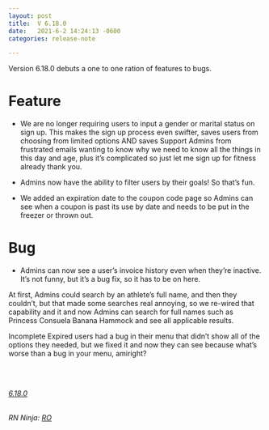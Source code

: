 ```yaml
---
layout: post
title:  V 6.18.0
date:   2021-6-2 14:24:13 -0600
categories: release-note

---
```

Version 6.18.0 debuts a one to one ration of features to bugs.


# Feature

- We are no longer requiring users to input a gender or marital status on sign up. This makes the sign up process even swifter, saves users from choosing from limited options AND saves Support Admins from frustrated emails wanting to know why we need to know all the things in this day and age, plus it’s complicated so just let me sign up for fitness already thank you. 

- Admins now have the ability to filter users by their goals! So that’s fun. 

- We added an expiration date to the coupon code page so Admins can see when a coupon is past its use by date and needs to be put in the freezer or thrown out. 



# Bug

- Admins can now see a user’s invoice history even when they’re inactive. It’s not funny, but it’s a bug fix, so it has to be on here. 

At first, Admins could search by an athlete’s full name, and then they couldn’t, but that made some searches real annoying, so we re-wired that capability and it and now Admins can search for full names such as Princess Consuela Banana Hammock and see all applicable results. 

Incomplete Expired users had a bug in their menu that didn’t show all of the options they needed, but we fixed it and now they can see because what’s worse than a bug in your menu, amiright?



<br/>


<br/>

*[6.18.0](https://github.com/streetparking/my-streetparking/releases/tag/v6.18.0)*
<br/>
<br/>


_RN Ninja: [RO](https://github.com/robyanna)_
 
 
 